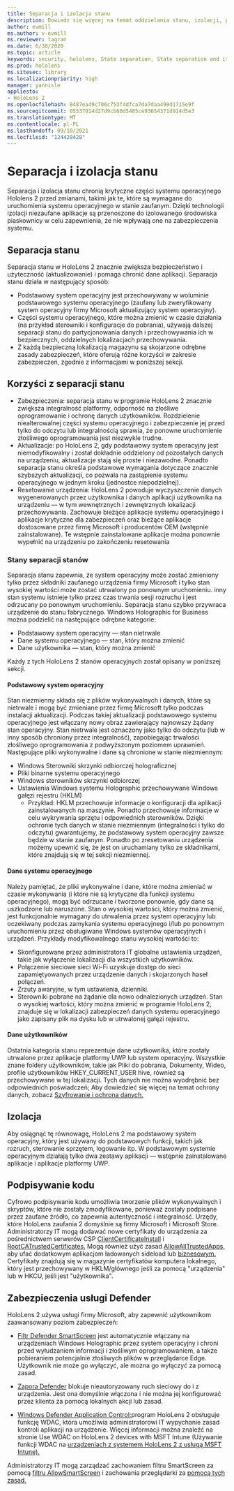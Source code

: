 ```yaml
---
title: Separacja i izolacja stanu
description: Dowiedz się więcej na temat oddzielania stanu, izolacji, podpisywania kodu i aplikacji defender na urządzeniu HoloLens rzeczywistości mieszanej 2.
author: evmill
ms.author: v-evmill
ms.reviewer: tagran
ms.date: 6/30/2020
ms.topic: article
keywords: security, hololens, State separation, State separation and isolation, hololens 2, hololens2 security, security overview, security architecture, architecture, hololens 2 architecture
ms.prod: hololens
ms.sitesec: library
ms.localizationpriority: high
manager: yannisle
appliesto:
- HoloLens 2
ms.openlocfilehash: 0487ea49c706c753f4dfca7da7daa499d1715e9f
ms.sourcegitcommit: 05537014d27d9cb60d5485ce93654371d914d5e3
ms.translationtype: MT
ms.contentlocale: pl-PL
ms.lasthandoff: 09/10/2021
ms.locfileid: "124428428"
---
```

# <a name="state-separation-and-isolation"></a>Separacja i izolacja stanu

Separacja i izolacja stanu chronią krytyczne części systemu operacyjnego Hololens 2 przed zmianami, takimi jak te, które są wymagane do uruchomienia systemu operacyjnego w stanie zaufanym. Dzięki technologii izolacji niezaufane aplikacje są przenoszone do izolowanego środowiska piaskownicy w celu zapewnienia, że nie wpływają one na zabezpieczenia systemu.

## <a name="state-separation"></a>Separacja stanu

Separacja stanu w HoloLens 2 znacznie zwiększa bezpieczeństwo i użyteczność (aktualizowanie) i pomaga chronić dane aplikacji.  Separacja stanu działa w następujący sposób:
  * Podstawowy system operacyjny jest przechowywany w woluminie podstawowego systemu operacyjnego (zaufany lub zweryfikowany system operacyjny firmy Microsoft aktualizujący system operacyjny).
  * Części systemu operacyjnego, które można zmienić w czasie działania (na przykład sterowniki i konfiguracje do pobrania), używają dalszej separacji stanu do partycjonowania danych i przechowywania ich w bezpiecznych, oddzielnych lokalizacjach przechowywania.
  * Z każdą bezpieczną lokalizacją magazynu są skojarzone odrębne zasady zabezpieczeń, które oferują różne korzyści w zakresie zabezpieczeń, zgodnie z informacjami w poniższej sekcji.

## <a name="state-separation-benefits"></a>Korzyści z separacji stanu

  * Zabezpieczenia: separacja stanu w programie HoloLens 2 znacznie zwiększa integralność platformy, odporność na złośliwe oprogramowanie i ochronę danych użytkowników. Rozdzielenie niealterowalnej części systemu operacyjnego i zabezpieczenie jej przed tylko do odczytu lub integralnością sprawia, że ponowne uruchomienie złośliwego oprogramowania jest niezwykle trudne. 
  * Aktualizacje: po HoloLens 2, gdy podstawowy system operacyjny jest niemodyfikowalny i został dokładnie oddzielony od pozostałych danych na urządzeniu, aktualizacje stają się proste i niezawodne.  Ponadto separacja stanu określa podstawowe wymagania dotyczące znacznie szybszych aktualizacji, co pozwala na zastąpienie systemu operacyjnego w jednym kroku (jednostce niepodzielnej).
  * Resetowanie urządzenia: HoloLens 2 powoduje wyczyszczenie danych wygenerowanych przez użytkownika i danych aplikacji użytkownika na urządzeniu — w tym wewnętrznych i zewnętrznych lokalizacji przechowywania. Zachowuje bieżące aplikacje systemu operacyjnego i aplikacje krytyczne dla zabezpieczeń oraz bieżące aplikacje dostosowane przez firmę Microsoft i producentów OEM (wstępnie zainstalowane). Te wstępnie zainstalowane aplikacje można ponownie wypełnić na urządzeniu po zakończeniu resetowania

### <a name="state-separation-states"></a>Stany separacji stanów

Separacja stanu zapewnia, że system operacyjny może zostać zmieniony tylko przez składniki zaufanego urządzenia firmy Microsoft i tylko stan wysokiej wartości może zostać utrwalony po ponownym uruchomieniu. inny stan systemu istnieje tylko przez czas trwania sesji rozruchu i jest odrzucany po ponownym uruchomieniu. Separacja stanu szybko przywraca urządzenie do stanu fabrycznego. Windows Holographic for Business można podzielić na następujące odrębne kategorie:
  * Podstawowy system operacyjny — stan nietrwale
  * Dane systemu operacyjnego — stan, który można zmienić 
  * Dane użytkownika — stan, który można zmienić

Każdy z tych HoloLens 2 stanów operacyjnych został opisany w poniższej sekcji.

#### <a name="core-operating-system"></a>Podstawowy system operacyjny

Stan niezmienny składa się z plików wykonywalnych i danych, które są nietrwale i mogą być zmieniane przez firmę Microsoft tylko podczas instalacji aktualizacji. Podczas takiej aktualizacji podstawowego systemu operacyjnego jest włączany nowy obraz zawierający najnowszy żądany stan operacyjny.
Stan nietrwale jest oznaczony jako tylko do odczytu (lub w inny sposób chroniony przez integralność), zapobiegając trwałości złośliwego oprogramowania z podwyższonym poziomem uprawnień. Następujące pliki wykonywalne i dane są chronione w stanie niezmiennym:
  * Windows Sterowniki skrzynki odbiorczej holograficznej
  * Pliki binarne systemu operacyjnego
  * Windows sterowników skrzynki odbiorczej
  * Ustawienia Windows systemu Holographic przechowywane Windows gałęzi rejestru (HKLM)
    * Przykład: HKLM przechowuje informacje o konfiguracji dla aplikacji zainstalowanych na maszynie. Ponadto przechowuje informacje w celu wykrywania sprzętu i odpowiednich sterowników.
Dzięki ochronie tych danych w stanie niezmiennym (integralności i tylko do odczytu) gwarantujemy, że podstawowy system operacyjny zawsze będzie w stanie zaufanym. Ponadto po zresetowaniu urządzenia możemy upewnić się, że jest on uruchamiany tylko ze składnikami, które znajdują się w tej sekcji niezmiennej. 

#### <a name="operating-system-data"></a>Dane systemu operacyjnego 

Należy pamiętać, że pliki wykonywalne i dane, które można zmieniać w czasie wykonywania (i które nie są krytyczne dla funkcji systemu operacyjnego), mogą być odrzucane i tworzone ponownie, gdy dane są uszkodzone lub naruszone. Stan o wysokiej wartości, który można zmienić, jest funkcjonalnie wymagany do utrwalenia przez system operacyjny lub oczekiwany podczas zamykania systemu operacyjnego i/lub po ponownym uruchomieniu przez obsługiwane Windows systemów operacyjnych i urządzeń. Przykłady modyfikowalnego stanu wysokiej wartości to:
  * Skonfigurowane przez administratora IT globalne ustawienia urządzeń, takie jak wyłączenie lokalizacji dla wszystkich użytkowników.
  * Połączenie sieciowe sieci Wi-Fi uzyskuje dostęp do sieci zapamiętyowanych przez urządzenie danych i skojarzonych haseł połączeń.
  * Zrzuty awaryjne, w tym ustawienia, dzienniki.
  * Sterowniki pobrane na żądanie dla nowo odnalezionych urządzeń.
Stan o wysokiej wartości, który można zmienić w programie HoloLens 2, znajduje się w lokalizacji zabezpieczeń danych systemu operacyjnego jako zapisany plik na dysku lub w utrwalonej gałęzi rejestru.

#### <a name="user-data"></a>Dane użytkowników

Ostatnia kategoria stanu reprezentuje dane użytkownika, które zostały utrwalone przez aplikacje platformy UWP lub system operacyjny. Wszystkie znane foldery użytkowników, takie jak Pliki do pobrania, Dokumenty, Wideo, profile użytkowników HKEY_CURRENT_USER hive, również są przechowywane w tej lokalizacji. Tych danych nie można wyodrębnić bez odpowiednich poświadczeń; Aby dowiedzieć się więcej na temat ochrony danych, zobacz [Szyfrowanie i ochrona danych.](security-encryption-data-protection.md)

##  <a name="isolation"></a>Izolacja

Aby osiągnąć tę równowagę, HoloLens 2 ma podstawowy system operacyjny, który jest używany do podstawowych funkcji, takich jak rozruch, sterowanie sprzętem, logowanie itp. W podstawowym systemie operacyjnym działają tylko dwa zestawy aplikacji — wstępnie zainstalowane aplikacje i aplikacje platformy UWP.

## <a name="code-signing"></a>Podpisywanie kodu

Cyfrowo podpisywanie kodu umożliwia tworzenie plików wykonywalnych i skryptów, które nie zostały zmodyfikowane, ponieważ zostały podpisane przez zaufane źródło, co zapewnia autentyczność i integralność. Urzędy, które HoloLens zaufania 2 domyślnie są firmy Microsoft i Microsoft Store. Administratorzy IT mogą dodawać nowe certyfikaty do urządzenia za pośrednictwem serwerów CSP [ClientCertificateInstall](/windows/client-management/mdm/clientcertificateinstall-csp) i [RootCATrustedCertificates.](/windows/client-management/mdm/rootcacertificates-csp) Mogą również użyć zasad [AllowAllTrustedApps,](/windows/client-management/mdm/policy-csp-applicationmanagement#applicationmanagement-allowalltrustedapps) aby ufać dodatkowym aplikacjom ładowanych sideload lub [biznesowym.](/intune/apps/lob-apps-windows) Certyfikaty znajdują się w magazynie certyfikatów komputera lokalnego, który jest przechowywany w HKLM/głównego jeśli za pomocą "urządzenia" lub w HKCU, jeśli jest "użytkownika".

## <a name="defender-protections"></a>Zabezpieczenia usługi Defender
HoloLens 2 używa usługi firmy Microsoft, aby zapewnić użytkownikom zaawansowany poziom zabezpieczeń:

* [Filtr Defender SmartScreen](/windows/security/threat-protection/microsoft-defender-smartscreen/microsoft-defender-smartscreen-overview) jest automatycznie włączany na urządzeniach Windows Holographic przez system operacyjny i chroni przed wyłudzaniem informacji i złośliwym oprogramowaniem, a także pobieraniem potencjalnie złośliwych plików w przeglądarce Edge. Użytkownik nie może go wyłączyć, ale można go wyłączyć za pomocą zasad.

* [Zapora Defender](/windows/security/threat-protection/windows-firewall/windows-firewall-with-advanced-security) blokuje nieautoryzowany ruch sieciowy do i z urządzenia. Jest ona domyślnie włączona i nie można jej konfigurować przez klienta za pomocą lokalnych akcji lub zasad. 

* [Windows Defender Application Control:](/windows/security/threat-protection/windows-defender-application-control/wdac-and-applocker-overview)program HoloLens 2 obsługuje funkcję WDAC, która umożliwia administratorowi IT wypychanie zasad kontroli aplikacji na urządzenie. Więcej informacji można znaleźć na stronie Use WDAC on HoloLens 2 devices with MSFT Intune (Używanie funkcji WDAC na [urządzeniach z systemem HoloLens 2 z usługą MSFT Intune).](/mem/intune/configuration/custom-profile-hololens) 

Administratorzy IT mogą zarządzać zachowaniem filtru SmartScreen za pomocą [filtru AllowSmartScreen](/windows/client-management/mdm/policy-csp-browser#browser-allowsmartscreen) i zachowania przeglądarki za [pomocą tych zasad.](/windows/client-management/mdm/policy-csps-supported-by-hololens2) 

